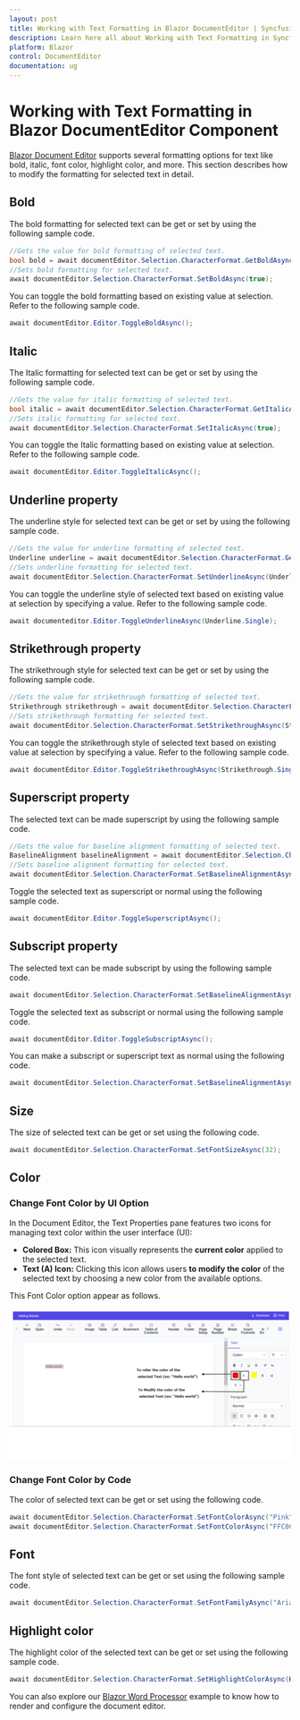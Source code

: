 ```yaml
---
layout: post
title: Working with Text Formatting in Blazor DocumentEditor | Syncfusion
description: Learn here all about Working with Text Formatting in Syncfusion Blazor DocumentEditor component and more.
platform: Blazor
control: DocumentEditor
documentation: ug
---
```


# Working with Text Formatting in Blazor DocumentEditor Component

[Blazor Document Editor](https://www.syncfusion.com/blazor-components/blazor-word-processor) supports several formatting options for text like bold, italic, font color, highlight color, and more. This section describes how to modify the formatting for selected text in detail.

## Bold

The bold formatting for selected text can be get or set by using the following sample code.

```csharp
//Gets the value for bold formatting of selected text.
bool bold = await documentEditor.Selection.CharacterFormat.GetBoldAsync();
//Sets bold formatting for selected text.
await documentEditor.Selection.CharacterFormat.SetBoldAsync(true);
```

You can toggle the bold formatting based on existing value at selection. Refer to the following sample code.

```csharp
await documentEditor.Editor.ToggleBoldAsync();
```

## Italic

The Italic formatting for selected text can be get or set by using the following sample code.

```csharp
//Gets the value for italic formatting of selected text.
bool italic = await documentEditor.Selection.CharacterFormat.GetItalicAsync();
//Sets italic formatting for selected text.
await documentEditor.Selection.CharacterFormat.SetItalicAsync(true);
```

You can toggle the Italic formatting based on existing value at selection. Refer to the following sample code.

```csharp
await documentEditor.Editor.ToggleItalicAsync();
```

## Underline property

The underline style for selected text can be get or set by using the following sample code.

```csharp
//Gets the value for underline formatting of selected text.
Underline underline = await documentEditor.Selection.CharacterFormat.GetUnderlineAsync();
//Sets underline formatting for selected text.
await documentEditor.Selection.CharacterFormat.SetUnderlineAsync(Underline.Single);
```

You can toggle the underline style of selected text based on existing value at selection by specifying a value. Refer to the following sample code.

```csharp
await documenteditor.Editor.ToggleUnderlineAsync(Underline.Single);
```

## Strikethrough property

The strikethrough style for selected text can be get or set by using the following sample code.

```csharp
//Gets the value for strikethrough formatting of selected text.
Strikethrough strikethrough = await documentEditor.Selection.CharacterFormat.GetStrikethroughAsync();
//Sets strikethrough formatting for selected text.
await documentEditor.Selection.CharacterFormat.SetStrikethroughAsync(Strikethrough.SingleStrike);
```

You can toggle the strikethrough style of selected text based on existing value at selection by specifying a value. Refer to the following sample code.

```csharp
await documentEditor.Editor.ToggleStrikethroughAsync(Strikethrough.SingleStrike);
```

## Superscript property

The selected text can be made superscript by using the following sample code.

```csharp
//Gets the value for baseline alignment formatting of selected text.
BaselineAlignment baselineAlignment = await documentEditor.Selection.CharacterFormat.GetBaselineAlignmentAsync();
//Sets baseline alignment formatting for selected text.
await documentEditor.Selection.CharacterFormat.SetBaselineAlignmentAsync(BaselineAlignment.Superscript);
```

Toggle the selected text as superscript or normal using the following sample code.

```csharp
await documentEditor.Editor.ToggleSuperscriptAsync();
```

## Subscript property

The selected text can be made subscript by using the following sample code.

```csharp
await documentEditor.Selection.CharacterFormat.SetBaselineAlignmentAsync(BaselineAlignment.Subscript);
```

Toggle the selected text as subscript or normal using the following sample code.

```csharp
await documentEditor.Editor.ToggleSubscriptAsync();
```

You can make a subscript or superscript text as normal using the following code.

```csharp
await documentEditor.Selection.CharacterFormat.SetBaselineAlignmentAsync(BaselineAlignment.Normal);
```

## Size

The size of selected text can be get or set using the following code.

```csharp
await documentEditor.Selection.CharacterFormat.SetFontSizeAsync(32);
```

## Color

### Change Font Color by UI Option

In the Document Editor, the Text Properties pane features two icons for managing text color within the user interface (UI):

* **Colored Box:** This icon visually represents the **current color** applied to the selected text.
* **Text (A) Icon:** Clicking this icon allows users **to modify the color** of the selected text by choosing a new color from the available options.

This Font Color option appear as follows.

![Font Color](images/fontColor.PNG)

### Change Font Color by Code

The color of selected text can be get or set using the following code.

```csharp
await documentEditor.Selection.CharacterFormat.SetFontColorAsync("Pink");
await documentEditor.Selection.CharacterFormat.SetFontColorAsync("FFC0CB");
```

## Font

The font style of selected text can be get or set using the following sample code.

```csharp
await documentEditor.Selection.CharacterFormat.SetFontFamilyAsync("Arial");
```

## Highlight color

The highlight color of the selected text can be get or set using the following sample code.

```csharp
await documentEditor.Selection.CharacterFormat.SetHighlightColorAsync(HighlightColor.Pink);
```

You can also explore our [Blazor Word Processor](https://blazor.syncfusion.com/demos/document-editor/default-functionalities) example to know how to render and configure the document editor.
